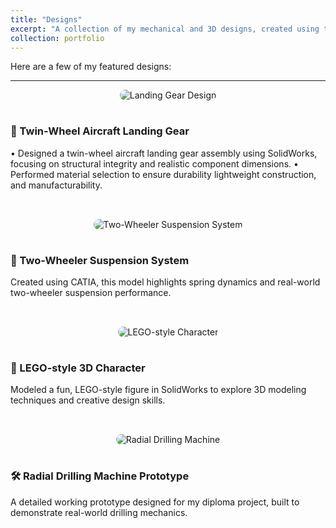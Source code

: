 ```yaml
---
title: "Designs"
excerpt: "A collection of my mechanical and 3D designs, created using tools like SolidWorks and CATIA. These projects highlight my interest in design fundamentals and real-world applications. 1<br/><img src='/images/cad_design.jpg'>"
collection: portfolio
---
```


Here are a few of my featured designs:


<style>
.design-section {
  display: flex;
  flex-wrap: wrap;
  align-items: center;
  margin-bottom: 2rem;
}
.design-section img {
  max-width: 45%;
  border-radius: 10px;
  margin-right: 5%;
}
.design-section .desc {
  flex: 1;
  min-width: 250px;
}
@media (max-width: 1000px) {
  .design-section {
    flex-direction: column;
  }
  .design-section img {
    max-width: 100%;
    margin-right: 0;
    margin-bottom: 1rem;
  }
}
</style>

---

<div class="design-section">
  <img src="/assets/images/designs/air_craft_design.png" alt="Landing Gear Design">
  <div class="desc">
    <h3>🛬 Twin-Wheel Aircraft Landing Gear</h3>
    <p>• Designed a twin-wheel aircraft landing gear assembly using SolidWorks, focusing on structural integrity and realistic component dimensions.
    • Performed material selection to ensure durability lightweight construction, and manufacturability.</p>
  </div>
</div>

<div class="design-section">
  <img src="/assets/images/designs/500x300.png" alt="Two-Wheeler Suspension System">
  <div class="desc">
    <h3>🛵 Two-Wheeler Suspension System</h3>
    <p>Created using CATIA, this model highlights spring dynamics and real-world two-wheeler suspension performance.</p>
  </div>
</div>

<div class="design-section">
  <img src="/assets/images/designs/500x300.png" alt="LEGO-style Character">
  <div class="desc">
    <h3>🧱 LEGO-style 3D Character</h3>
    <p>Modeled a fun, LEGO-style figure in SolidWorks to explore 3D modeling techniques and creative design skills.</p>
  </div>
</div>

<div class="design-section">
  <img src="/assets/images/designs/500x300.png" alt="Radial Drilling Machine">
  <div class="desc">
    <h3>🛠️ Radial Drilling Machine Prototype</h3>
    <p>A detailed working prototype designed for my diploma project, built to demonstrate real-world drilling mechanics.</p>
  </div>
</div>
